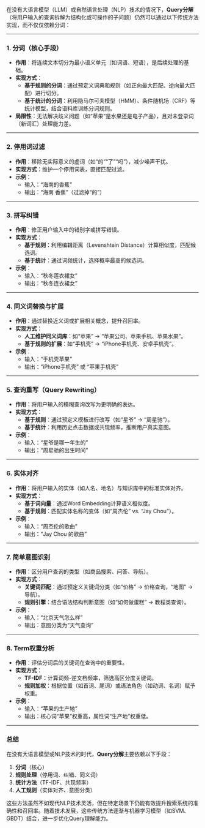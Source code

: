 在没有大语言模型（LLM）或自然语言处理（NLP）技术的情况下，**Query分解**（将用户输入的查询拆解为结构化或可操作的子问题）仍然可以通过以下传统方法实现，而不仅仅依赖分词：

---

### **1. 分词（核心手段）**
- **作用**：将连续文本切分为最小语义单元（如词语、短语），是后续处理的基础。
- **实现方式**：
  - **基于规则的分词**：通过预定义词典和规则（如正向最大匹配、逆向最大匹配）进行切分。
  - **基于统计的分词**：利用隐马尔可夫模型（HMM）、条件随机场（CRF）等统计模型，结合语料库训练分词规则。
- **局限性**：无法解决歧义问题（如“苹果”是水果还是电子产品），且对未登录词（新词汇）处理能力差。

---

### **2. 停用词过滤**
- **作用**：移除无实际意义的虚词（如“的”“了”“吗”），减少噪声干扰。
- **实现方式**：维护一个停用词表，直接匹配过滤。
- **示例**：
  - 输入：“海南的香蕉”
  - 输出：“海南 香蕉”（过滤掉“的”）

---

### **3. 拼写纠错**
- **作用**：修正用户输入中的错别字或拼写错误。
- **实现方式**：
  - **基于规则**：利用编辑距离（Levenshtein Distance）计算相似度，匹配候选词。
  - **基于统计**：通过词频统计，选择概率最高的候选词。
- **示例**：
  - 输入：“秋冬莲衣裙女”
  - 输出：“秋冬连衣裙女”

---

### **4. 同义词替换与扩展**
- **作用**：通过替换近义词或扩展相关概念，提升召回率。
- **实现方式**：
  - **人工维护同义词库**：如“苹果” → “苹果公司、苹果手机、苹果水果”。
  - **基于规则的扩展**：如“手机壳” → “iPhone手机壳、安卓手机壳”。
- **示例**：
  - 输入：“手机壳苹果”
  - 输出：“iPhone手机壳” 或 “苹果手机壳”

---

### **5. 查询重写（Query Rewriting）**
- **作用**：将用户输入的模糊查询改写为更明确的表达。
- **实现方式**：
  - **基于规则**：通过预定义模板进行改写（如“星爷” → “周星驰”）。
  - **基于统计**：利用历史点击数据或共现频率，推断用户真实意图。
- **示例**：
  - 输入：“星爷是哪一年生的”
  - 输出：“周星驰的出生时间”

---

### **6. 实体对齐**
- **作用**：将用户输入的实体（如人名、地名）与知识库中的标准实体对齐。
- **实现方式**：
  - **基于词向量**：通过Word Embedding计算语义相似度。
  - **基于规则**：匹配实体名称的变体（如“周杰伦” vs. “Jay Chou”）。
- **示例**：
  - 输入：“周杰伦的歌曲”
  - 输出：“Jay Chou 的歌曲”

---

### **7. 简单意图识别**
- **作用**：区分用户查询的类型（如商品搜索、问答、导航）。
- **实现方式**：
  - **关键词匹配**：通过预定义关键词分类（如“价格” → 价格查询，“地图” → 导航）。
  - **规则引擎**：结合语法结构判断意图（如“如何做蛋糕” → 教程类查询）。
- **示例**：
  - 输入：“北京天气怎么样”
  - 输出：意图分类为“天气查询”

---

### **8. Term权重分析**
- **作用**：评估分词后的关键词在查询中的重要性。
- **实现方式**：
  - **TF-IDF**：计算词频-逆文档频率，筛选高区分度关键词。
  - **规则加权**：根据位置（如首词、尾词）或语法角色（如动词、名词）赋予权重。
- **示例**：
  - 输入：“苹果的生产地”
  - 输出：核心词“苹果”权重高，属性词“生产地”权重低。

---

### **总结**
在没有大语言模型或NLP技术的时代，**Query分解**主要依赖以下手段：
1. **分词**（核心）
2. **规则处理**（停用词、纠错、同义词）
3. **统计方法**（TF-IDF、共现频率）
4. **人工规则**（实体对齐、意图分类）

这些方法虽然不如现代NLP技术灵活，但在特定场景下仍能有效提升搜索系统的准确性和召回率。随着技术发展，这些传统方法逐渐与机器学习模型（如SVM、GBDT）结合，进一步优化Query理解能力。